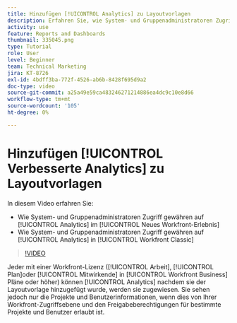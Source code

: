 ```yaml
---
title: Hinzufügen [!UICONTROL Analytics] zu Layoutvorlagen
description: Erfahren Sie, wie System- und Gruppenadministratoren Zugriff auf Analytics gewähren.
activity: use
feature: Reports and Dashboards
thumbnail: 335045.png
type: Tutorial
role: User
level: Beginner
team: Technical Marketing
jira: KT-8726
exl-id: 4bdff3ba-772f-4526-ab6b-8428f695d9a2
doc-type: video
source-git-commit: a25a49e59ca483246271214886ea4dc9c10e8d66
workflow-type: tm+mt
source-wordcount: '105'
ht-degree: 0%

---
```


# Hinzufügen [!UICONTROL Verbesserte Analytics] zu Layoutvorlagen

In diesem Video erfahren Sie:

* Wie System- und Gruppenadministratoren Zugriff gewähren auf [!UICONTROL Analytics] im [!UICONTROL Neues Workfront-Erlebnis]
* Wie System- und Gruppenadministratoren Zugriff gewähren auf [!UICONTROL Analytics] in [!UICONTROL Workfront Classic]

>[!VIDEO](https://video.tv.adobe.com/v/335045/?quality=12&learn=on)

Jeder mit einer Workfront-Lizenz ([!UICONTROL Arbeit], [!UICONTROL Plan]oder [!UICONTROL Mitwirkende] in [!UICONTROL Workfront Business] Pläne oder höher) können [!UICONTROL Analytics] nachdem sie der Layoutvorlage hinzugefügt wurde, werden sie zugewiesen. Sie sehen jedoch nur die Projekte und Benutzerinformationen, wenn dies von Ihrer Workfront-Zugriffsebene und den Freigabeberechtigungen für bestimmte Projekte und Benutzer erlaubt ist.
